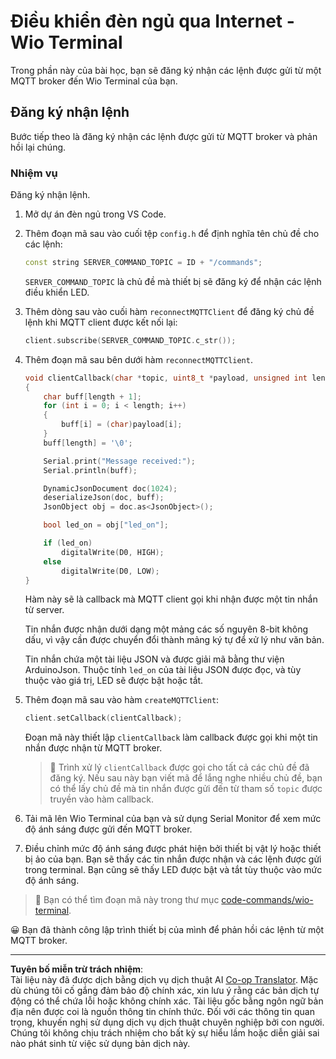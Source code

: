 <!--
CO_OP_TRANSLATOR_METADATA:
{
  "original_hash": "6754c915dae64ba70fcd5e52c37f3adf",
  "translation_date": "2025-08-27T22:23:35+00:00",
  "source_file": "1-getting-started/lessons/4-connect-internet/wio-terminal-commands.md",
  "language_code": "vi"
}
-->
# Điều khiển đèn ngủ qua Internet - Wio Terminal

Trong phần này của bài học, bạn sẽ đăng ký nhận các lệnh được gửi từ một MQTT broker đến Wio Terminal của bạn.

## Đăng ký nhận lệnh

Bước tiếp theo là đăng ký nhận các lệnh được gửi từ MQTT broker và phản hồi lại chúng.

### Nhiệm vụ

Đăng ký nhận lệnh.

1. Mở dự án đèn ngủ trong VS Code.

1. Thêm đoạn mã sau vào cuối tệp `config.h` để định nghĩa tên chủ đề cho các lệnh:

    ```cpp
    const string SERVER_COMMAND_TOPIC = ID + "/commands";
    ```

    `SERVER_COMMAND_TOPIC` là chủ đề mà thiết bị sẽ đăng ký để nhận các lệnh điều khiển LED.

1. Thêm dòng sau vào cuối hàm `reconnectMQTTClient` để đăng ký chủ đề lệnh khi MQTT client được kết nối lại:

    ```cpp
    client.subscribe(SERVER_COMMAND_TOPIC.c_str());
    ```

1. Thêm đoạn mã sau bên dưới hàm `reconnectMQTTClient`.

    ```cpp
    void clientCallback(char *topic, uint8_t *payload, unsigned int length)
    {
        char buff[length + 1];
        for (int i = 0; i < length; i++)
        {
            buff[i] = (char)payload[i];
        }
        buff[length] = '\0';
    
        Serial.print("Message received:");
        Serial.println(buff);
    
        DynamicJsonDocument doc(1024);
        deserializeJson(doc, buff);
        JsonObject obj = doc.as<JsonObject>();
    
        bool led_on = obj["led_on"];
    
        if (led_on)
            digitalWrite(D0, HIGH);
        else
            digitalWrite(D0, LOW);
    }
    ```

    Hàm này sẽ là callback mà MQTT client gọi khi nhận được một tin nhắn từ server.

    Tin nhắn được nhận dưới dạng một mảng các số nguyên 8-bit không dấu, vì vậy cần được chuyển đổi thành mảng ký tự để xử lý như văn bản.

    Tin nhắn chứa một tài liệu JSON và được giải mã bằng thư viện ArduinoJson. Thuộc tính `led_on` của tài liệu JSON được đọc, và tùy thuộc vào giá trị, LED sẽ được bật hoặc tắt.

1. Thêm đoạn mã sau vào hàm `createMQTTClient`:

    ```cpp
    client.setCallback(clientCallback);
    ```

    Đoạn mã này thiết lập `clientCallback` làm callback được gọi khi một tin nhắn được nhận từ MQTT broker.

    > 💁 Trình xử lý `clientCallback` được gọi cho tất cả các chủ đề đã đăng ký. Nếu sau này bạn viết mã để lắng nghe nhiều chủ đề, bạn có thể lấy chủ đề mà tin nhắn được gửi đến từ tham số `topic` được truyền vào hàm callback.

1. Tải mã lên Wio Terminal của bạn và sử dụng Serial Monitor để xem mức độ ánh sáng được gửi đến MQTT broker.

1. Điều chỉnh mức độ ánh sáng được phát hiện bởi thiết bị vật lý hoặc thiết bị ảo của bạn. Bạn sẽ thấy các tin nhắn được nhận và các lệnh được gửi trong terminal. Bạn cũng sẽ thấy LED được bật và tắt tùy thuộc vào mức độ ánh sáng.

> 💁 Bạn có thể tìm đoạn mã này trong thư mục [code-commands/wio-terminal](../../../../../1-getting-started/lessons/4-connect-internet/code-commands/wio-terminal).

😀 Bạn đã thành công lập trình thiết bị của mình để phản hồi các lệnh từ một MQTT broker.

---

**Tuyên bố miễn trừ trách nhiệm**:  
Tài liệu này đã được dịch bằng dịch vụ dịch thuật AI [Co-op Translator](https://github.com/Azure/co-op-translator). Mặc dù chúng tôi cố gắng đảm bảo độ chính xác, xin lưu ý rằng các bản dịch tự động có thể chứa lỗi hoặc không chính xác. Tài liệu gốc bằng ngôn ngữ bản địa nên được coi là nguồn thông tin chính thức. Đối với các thông tin quan trọng, khuyến nghị sử dụng dịch vụ dịch thuật chuyên nghiệp bởi con người. Chúng tôi không chịu trách nhiệm cho bất kỳ sự hiểu lầm hoặc diễn giải sai nào phát sinh từ việc sử dụng bản dịch này.
